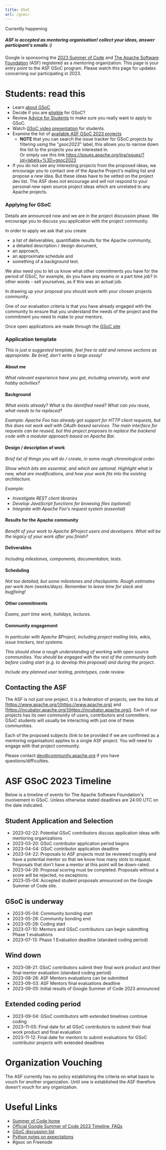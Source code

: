 ```yaml
---
title: GSoC
url: /gsoc/
---
```


<div class="card mb-3">
  <div class="card-header">
    Currently happening
  </div>
  <div class="card-body">
    <h5 class="card-title text-info">ASF is accepted as mentoring organisation! collect your ideas, answer participant's emails :)</h5>
  </div>
</div>

Google is sponsoring the [2023 Summer of Code](https://summerofcode.withgoogle.com/) and 
[The Apache Software Foundation](https://www.apache.org/) (ASF) registered as a mentoring organization.
This page is your entry point to the ASF GSoC program.
Please watch this page for updates concerning our participating in 2023.

<a name="GSoC-Students:readthis"></a>
# Students: read this

* Learn [about GSoC](https://summerofcode.withgoogle.com/about/)
* Decide if you are [eligible](https://summerofcode.withgoogle.com/get-started/) for GSoC?
* Review [Advice for Students](https://opensource.googleblog.com/2011/03/dos-and-donts-of-google-summer-of-code.html)
 to make sure you really want to apply to GSoC.
* Watch [GSoC video presentation](https://www.youtube.com/watch?v=S6IP_6HG2QE)
 for students.
* Examine the list of [available ASF GSoC 2023 projects](https://s.apache.org/gsoc2023ideas)
	* <span class="text-primary">**NOTE**</span> that you can search the issue tracker for GSoC projects by
filtering using the "*gsoc2023*" label, this allows you to narrow down the list
to the projects you are interested in.<br/>
Or simply use this link https://issues.apache.org/jira/issues/?jql=labels+%3D+gsoc2023
* If you do not see any interesting projects from the proposed ideas, we encourage you to contact one of the Apache Project's mailing list and propose a new idea. But these ideas have to be vetted on the project dev list. The ASF does not encourage and will not respond to your personal new open source project ideas which are unrelated to any Apache projects.

<a name="GSoC-ApplyingforGSoC"></a>
### Applying for GSoC

Details are announced now and we are in the project discussion phase. We encourage you to discuss you application with the project community.

In order to apply we ask that you create

* a list of deliverables, quantifiable results for the Apache community,
* a detailed description / design document,
* an approach,
* an approximate schedule and
* something of a background text.

We also need you to let us know what other commitments you
have for the period of GSoC, for example, do you have any exams or a part
time job? In other words - sell yourselves, as if this was an actual job. 

In drawing up your proposal you should work with your chosen projects
community.

One of our evaluation criteria is that you have already engaged
with the community to ensure that you understand the needs of the project
and the commitment you need to make to your mentors.

Once open applications are made through the [GSoC site](https://summerofcode.withgoogle.com/)

### Application template

_This is just a suggested template, feel free to add and remove sections as appropriate. Be brief, don't write a large essay!_

#### About me

_What relevant experience have you got, including university, work and hobby activities?_

#### Background

_What exists already? What is the identified need? What can you reuse, what needs to he replaced?_

_Example: Apache Foo has already got support for HTTP client requests, but this does not work well with OAuth-based services. The main interface for requests can be reused, but this project proposes to replace the backend code with a modular approach based on Apache Bar._

#### Design / description of work

_Brief list of things you will do / create, in some rough chronological order._

_Show which bits are essential, and which are optional. Highlight what is new, what are modifications, and how your work fits into the existing architecture._

_Example:_

* _Investigate REST client libraries_
* _Develop JavaScript functions for browsing files (optional)_
* _Integrate with Apache Foo's request system (essential)_


#### Results for the Apache community

_Benefit of your work to Apache $Project users and developers. What will be the legacy of your work after you finish?_

#### Deliverables

_Including milestones, components, documentation, tests._

#### Scheduling

_Not too detailed, but some milestones and checkpoints. Rough estimates per work item (weeks/days). Remember to leave time for slack and bugfixing!_

#### Other commitments

_Exams, part time work, holidays, lectures._

#### Community engagement

_In particular with Apache $Project, including project mailing lists, wikis, issue trackers, test systems._

_This should show a rough understanding of working with open source communities. You should be engaged with the rest of the community both before coding start (e.g. to develop this proposal) and during the project._

_Include any planned user testing, prototypes, code review._



<a name="GSoC-ContactingtheASF"></a>
## Contacting the ASF

The ASF is not just one project, it is a federation of projects, see the
lists at [https://www.apache.org/](https://www.apache.org) and [https://incubator.apache.org/](https://incubator.apache.org/). Each of our
projects has its own community of users, contributors and committers. GSoC
students will usually be interacting with just one of these communities. 

Each of the proposed subjects (link to be provided if we are confirmed as a
mentoring organisation) applies to a single ASF project. You will need to
engage with that project community.

Please contact dev@community.apache.org if you have questions/difficulties.

<a name="GSoC-ASFGSoCTimeline"></a>
# ASF GSoC 2023 Timeline

Below is a timeline of events for The Apache Software Foundation's
involvement in GSoC. Unless otherwise stated deadlines are 24:00 UTC on the
date indicated.

<a name="GSoC-StudentApplicationandSelection"></a>
## Student Application and Selection

  - 2023-02-22: Potential GSoC contributors discuss application ideas with mentoring organizations
  - 2023-03-20: GSoC contributor application period begins
  - 2023-04-04: GSoC contributor application deadline
  - 2023-04-22: Proposals to ASF projects must be reviewed roughly and have a potential mentor so that we know how many slots to request. Proposals that don't have a mentor at this point will be down-rated.
  - 2023-04-26: Proposal scoring must be completed. Proposals without a score will be rejected, no exceptions.
  - 2023-05-04: Accepted student proposals announced on the Google Summer of Code site.

<a name="GSoC-GSocisunderway"></a>
## GSoC is underway

  - 2023-05-04: Community bonding start
  - 2023-05-28: Community bonding end
  - 2023-05-29: Coding start
  - 2023-07-10: Mentors and GSoC contributors can begin submitting Phase 1 evaluations
  - 2023-07-13: Phase 1 Evaluation deadline (standard coding period)
  
<a name="GSoC-Winddown"></a>
## Wind down

  - 2023-08-21: GSoC contributors submit their final work product and their final mentor evaluation (standard coding period)
  - 2023-08-28: ASF Mentors evaluations can be submitted
  - 2023-09-03: ASF Mentors final evaluations deadline
  - 2023-09-05: Initial results of Google Summer of Code 2023 announced

<a name="GSoC-Extended"></a>
## Extended coding period
  - 2023-09-04: GSoC contributors with extended timelines continue coding
  - 2023-11-05: Final date for all GSoC contributors to submit their final work product and final evaluation
  - 2023-11-12: Final date for mentors to submit evaluations for GSoC contributor projects with extended deadlines

<a name="GSoC-Vouching"></a>
# Organization Vouching

The ASF currently has no policy establishing the criteria on what basis to vouch for another organization. Until one is established the ASF therefore doesn't vouch for any organization.

<a name="GSoC-UsefulLinks"></a>
# Useful Links

 * [Summer of Code home](https://summerofcode.withgoogle.com)
 * [Official Google Summer of Code 2023 Timeline, FAQs](https://developers.google.com/open-source/gsoc/timeline)
 * [GSoC discussion list](https://groups.google.com/group/google-summer-of-code-discuss)
 * [Python notes on expectations](https://wiki.python.org/moin/SummerOfCode/Expectations)
 * \#gsoc on Freenode
